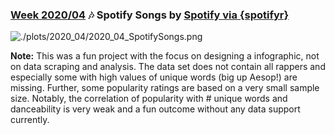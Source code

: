 ### [Week 2020/04](https://github.com/Z3tt/TidyTuesday/tree/master/R/2020_04_SpotifySongs.Rmd) 🎶 Spotify Songs by [Spotify via {spotifyr}](https://www.rcharlie.com/spotifyr/)

![./plots/2020_04/2020_04_SpotifySongs.png](https://raw.githubusercontent.com/Z3tt/TidyTuesday/master/plots/2020_04/2020_04_SpotifySongs.png)

**Note:** This was a fun project with the focus on designing a infographic, not on data scraping and analysis. The data set does not contain all rappers and especially some with high values of unique words (big up Aesop!) are missing. Further, some popularity ratings are based on a very small sample size. Notably, the correlation of popularity with # unique words and danceability is very weak and a fun outcome without any data support currently.
